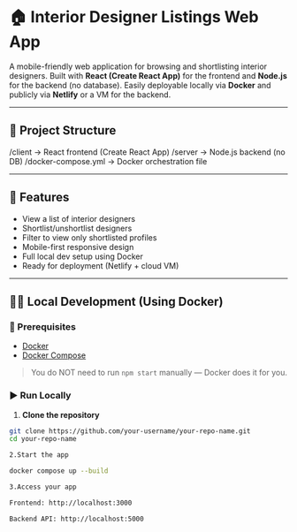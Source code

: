 # 🏠 Interior Designer Listings Web App

A mobile-friendly web application for browsing and shortlisting interior designers. Built with **React (Create React App)** for the frontend and **Node.js** for the backend (no database). Easily deployable locally via **Docker** and publicly via **Netlify** or a VM for the backend.

---

## 📁 Project Structure

/client → React frontend (Create React App)
/server → Node.js backend (no DB)
/docker-compose.yml → Docker orchestration file


---

## 🚀 Features

- View a list of interior designers
- Shortlist/unshortlist designers
- Filter to view only shortlisted profiles
- Mobile-first responsive design
- Full local dev setup using Docker
- Ready for deployment (Netlify + cloud VM)

---

## 🧑‍💻 Local Development (Using Docker)

### 🔧 Prerequisites

- [Docker](https://www.docker.com/)
- [Docker Compose](https://docs.docker.com/compose/)

> You do NOT need to run `npm start` manually — Docker does it for you.

### ▶️ Run Locally

1. **Clone the repository**

```bash
git clone https://github.com/your-username/your-repo-name.git
cd your-repo-name

2.Start the app

docker compose up --build

3.Access your app

Frontend: http://localhost:3000

Backend API: http://localhost:5000